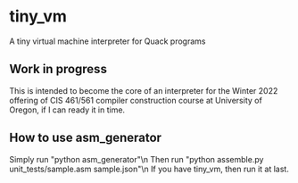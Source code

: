 # tiny_vm
A tiny virtual machine interpreter for Quack programs

## Work in progress

This is intended to become the core of an interpreter for the Winter 2022
offering of CIS 461/561 compiler construction course at University of Oregon, 
if I can ready it in time. 

## How to use asm_generator

Simply run "python asm_generator"\n
Then run "python assemble.py unit_tests/sample.asm sample.json"\n
If you have tiny_vm, then run it at last.
